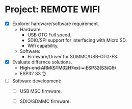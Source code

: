 # Project: REMOTE WIFI
- [x] Explorer hardware/software requirement.
    - Hardware:
        - USB OTG Full speed.
        - SDIO/SPI support for interfacing with Micro SD.
        - Wifi capability.
    - Software:
        - Firmware/Driver for SDMMC/USB-OTG-FS.
- [x] Evaluate differnce solutions.
    - ~~High-end ARM(STM32H7xx) + ESP32(S3/C6)~~
    - ESP32 S3 👌.
- [ ] Software development:
    - [ ] USB MSC firmware.
    - [ ] SDIO/SDMMC firmware.


